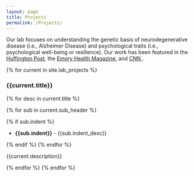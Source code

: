 ```yaml
---
layout: page
title: Projects
permalink: /Projects/
---
```

Our lab focuses on understanding the genetic basis of neurodegenerative
disease (i.e., Alzheimer Disease) and psychological traits (i.e., psychological
well-being or resilience). Our work has been featured in the
    <a href="http://www.huffingtonpost.com/entry/593de662e4b0b65670e56be6">
      Huffington Post</a>, the
    <a href="http://emoryhealthmagazine.emory.edu/issues/2016/winter/features/blessing-from-a-curse/index.html">
      Emory Health Magazine</a>, and
    <a href="https://www.cnn.com/2019/02/06/health/education-dementia-study/index.html">CNN
    </a>.

{% for current in site.lab_projects %}

### {{current.title}}

{% for desc in current.title %}

{% for sub in current.sub_header %}

{% if sub.indent %}

- **{{sub.indent}}** - {{sub.indent_desc}}

{% endif %}
{% endfor %}

{{current.description}}

<div markdown="1" class="col-md">


</div>

{% endfor %}
{% endfor %}

